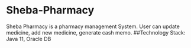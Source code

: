 # Sheba-Pharmacy
Sheba Pharmacy is a pharmacy management  System. User can update medicine, add new medicine, generate cash memo.
##Technology Stack:
Java 11, Oracle DB
